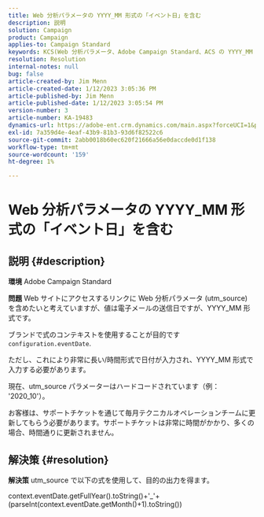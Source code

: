 ```yaml
---
title: Web 分析パラメータの YYYY_MM 形式の「イベント日」を含む
description: 説明
solution: Campaign
product: Campaign
applies-to: Campaign Standard
keywords: KCS(Web 分析パラメータ、Adobe Campaign Standard、ACS の YYYY_MM 形式の「イベント日」を含む )
resolution: Resolution
internal-notes: null
bug: false
article-created-by: Jim Menn
article-created-date: 1/12/2023 3:05:36 PM
article-published-by: Jim Menn
article-published-date: 1/12/2023 3:05:54 PM
version-number: 3
article-number: KA-19483
dynamics-url: https://adobe-ent.crm.dynamics.com/main.aspx?forceUCI=1&pagetype=entityrecord&etn=knowledgearticle&id=e091d78d-8a92-ed11-aad1-6045bd0065f9
exl-id: 7a359d4e-4eaf-43b9-81b3-93d6f82522c6
source-git-commit: 2abb0018b60ec620f21666a56e0daccde0d1f138
workflow-type: tm+mt
source-wordcount: '159'
ht-degree: 1%

---
```


# Web 分析パラメータの YYYY_MM 形式の「イベント日」を含む

## 説明 {#description}


<b>環境</b>
Adobe Campaign Standard

<b>問題</b>
Web サイトにアクセスするリンクに Web 分析パラメータ (utm_source) を含めたいと考えていますが、値は電子メールの送信日ですが、YYYY_MM 形式です。

ブランドで式のコンテキストを使用することが目的です `configuration.eventDate`.

ただし、これにより非常に長い/時間形式で日付が入力され、YYYY_MM 形式で入力する必要があります。

現在、utm_source パラメーターはハードコードされています（例： &#39;2020_10&#39;）。

お客様は、サポートチケットを通じて毎月テクニカルオペレーションチームに更新してもらう必要があります。サポートチケットは非常に時間がかかり、多くの場合、時間通りに更新されません。


## 解決策 {#resolution}


<b>解決策</b>
utm_source で以下の式を使用して、目的の出力を得ます。

context.eventDate.getFullYear().toString()+&#39;_&#39;+(parseInt(context.eventDate.getMonth()+1).toString())
